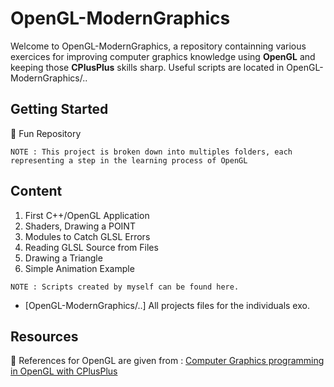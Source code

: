 # OpenGL-ModernGraphics

Welcome to OpenGL-ModernGraphics, a repository containning various exercices for improving computer graphics knowledge using __OpenGL__ and keeping those __CPlusPlus__ skills sharp.
Useful scripts are located in OpenGL-ModernGraphics/..

## Getting Started

👾 Fun Repository

```
NOTE : This project is broken down into multiples folders, each representing a step in the learning process of OpenGL
```

## Content

1.  First C++/OpenGL Application
2.  Shaders, Drawing a POINT
3.  Modules to Catch GLSL Errors
4.  Reading GLSL Source from Files
5.  Drawing a Triangle
6.  Simple Animation Example

```
NOTE : Scripts created by myself can be found here.
```

* [OpenGL-ModernGraphics/..] All projects files for the individuals exo.

## Resources

💬 References for OpenGL are given from : [Computer Graphics programming in OpenGL with CPlusPlus](https://www.amazon.ca/gp/product/1683922212/ref=dbs_a_def_rwt_bibl_vppi_i2)
